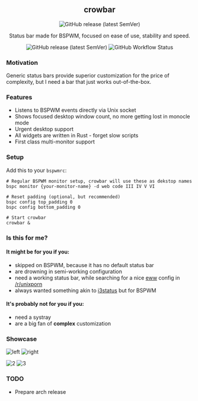 <h2 align=center> <b>crowbar</b> </h2>

<p align="center"> <img alt="GitHub release (latest SemVer)" src="https://github.com/user-attachments/assets/4257a032-eb0d-4dd7-a414-779e410d2c19"> </p>
<p align=center> Status bar made for BSPWM, focused on ease of use, stability and speed. </p>
<p align=center> <img alt="GitHub release (latest SemVer)" src="https://img.shields.io/github/v/release/bloznelis/crowbar"> <img alt="GitHub Workflow Status" src="https://img.shields.io/github/actions/workflow/status/bloznelis/crowbar/ci.yaml"> </p>

### Motivation
Generic status bars provide superior customization for the price of complexity, but I need a bar that just works out-of-the-box.

### Features
* Listens to BSPWM events directly via Unix socket
* Shows focused desktop window count, no more getting lost in monocle mode
* Urgent desktop support
* All widgets are written in Rust - forget slow scripts
* First class multi-monitor support

### Setup
Add this to your `bspwmrc`:
```
# Regular BSPWM monitor setup, crowbar will use these as dekstop names
bspc monitor {your-monitor-name} -d web code III IV V VI

# Reset padding (optional, but recommended)
bspc config top_padding 0
bspc config bottom_padding 0

# Start crowbar
crowbar &
```

### Is this for me?
#### It might be for you if you:
- skipped on BSPWM, because it has no default status bar
- are drowning in semi-working configuration
- need a working status bar, while searching for a nice [eww](https://github.com/elkowar/eww) config in [/r/unixporn](https://www.reddit.com/r/unixporn/)
- always wanted something akin to [i3status](https://i3wm.org/docs/i3status.html) but for BSPWM

#### It's probably not for you if you:
- need a systray
- are a big fan of **complex** customization

### Showcase
![left](https://github.com/user-attachments/assets/29cbcf44-b4cf-4f09-b618-0b725ed2ddb1)
![right](https://github.com/user-attachments/assets/3c7e8e1b-cf36-4db0-b8f1-ce190e416115)

![2](https://github.com/user-attachments/assets/76dac05c-48c5-4f7b-bb37-e043307f7449)
![3](https://github.com/user-attachments/assets/2faba457-232a-4b91-ad63-082ad007f6c7)

### TODO
- Prepare arch release
